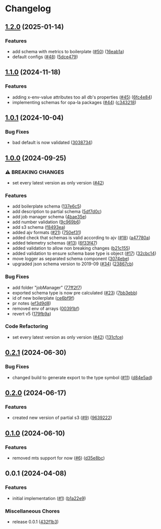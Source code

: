 # Changelog

## [1.2.0](https://github.com/MapColonies/schemas/compare/v1.1.0...v1.2.0) (2025-01-14)


### Features

* add schema with metrics to boilerplate ([#50](https://github.com/MapColonies/schemas/issues/50)) ([16eab1a](https://github.com/MapColonies/schemas/commit/16eab1a2950ab285e5904ccb04fae6b37f684daf))
* default configs ([#48](https://github.com/MapColonies/schemas/issues/48)) ([5dce479](https://github.com/MapColonies/schemas/commit/5dce479bcdaaf4bf1c0aef5cc3b31d65485c0b5e))

## [1.1.0](https://github.com/MapColonies/schemas/compare/v1.0.1...v1.1.0) (2024-11-18)


### Features

* adding x-env-value attributes too all db's properties ([#45](https://github.com/MapColonies/schemas/issues/45)) ([6fc4e84](https://github.com/MapColonies/schemas/commit/6fc4e84de65e8b73c04eda615bb37c32eed5018c))
* implementing schemas for opa-la packages ([#44](https://github.com/MapColonies/schemas/issues/44)) ([c343218](https://github.com/MapColonies/schemas/commit/c3432180fe75ef7015ababe367aedfe6c4d4e84c))

## [1.0.1](https://github.com/MapColonies/schemas/compare/v1.0.0...v1.0.1) (2024-10-04)


### Bug Fixes

* bad default is now validated ([3038734](https://github.com/MapColonies/schemas/commit/30387340183f360bf0e5980feea239a6e19bd914))

## [1.0.0](https://github.com/MapColonies/schemas/compare/v0.2.1...v1.0.0) (2024-09-25)


### ⚠ BREAKING CHANGES

* set every latest version as only version ([#42](https://github.com/MapColonies/schemas/issues/42))

### Features

* add boilerplate schema ([137e6c5](https://github.com/MapColonies/schemas/commit/137e6c5f39f35f9ba1147fee3e2e1e40794a7621))
* add description to partial schema ([5df7d0c](https://github.com/MapColonies/schemas/commit/5df7d0c2f9ae5d24c17ed58aee4c98b8e66edbc8))
* add job manager schema ([4bae35e](https://github.com/MapColonies/schemas/commit/4bae35e22d0cd78e386c2d1916b2f29f019db692))
* add number validation ([9c969b6](https://github.com/MapColonies/schemas/commit/9c969b6b47ab782790aafa604f173bf65fd56ac2))
* add s3 schema ([f8493ea](https://github.com/MapColonies/schemas/commit/f8493eacb2bb9228afc4389d68c24cb9531d2f27))
* added ajv formats ([#21](https://github.com/MapColonies/schemas/issues/21)) ([750ef31](https://github.com/MapColonies/schemas/commit/750ef31e2a517714de1708dffe354bb6ee23eb83))
* added check that schemas is valid according to ajv ([#18](https://github.com/MapColonies/schemas/issues/18)) ([a47780a](https://github.com/MapColonies/schemas/commit/a47780a433fa855067ef86552af6b8ee54c7641b))
* added telemetry schemas ([#13](https://github.com/MapColonies/schemas/issues/13)) ([6f33f47](https://github.com/MapColonies/schemas/commit/6f33f479d0322fecf144dd1133b0f0bbe6edd324))
* added validation to allow non breaking changes ([b21c155](https://github.com/MapColonies/schemas/commit/b21c155bb0688d27f5543a0aba6f8f297385bec9))
* added validation to ensure schema base type is object ([#17](https://github.com/MapColonies/schemas/issues/17)) ([32cbc14](https://github.com/MapColonies/schemas/commit/32cbc149bc598d6731d8c37a74f756b2fd0253ad))
* move logger as separated schema component ([3074ebe](https://github.com/MapColonies/schemas/commit/3074ebea314832380e8bf0c47f1a3c2e7b8e1ef0))
* upgraded json schema version to 2019-09 ([#34](https://github.com/MapColonies/schemas/issues/34)) ([23867cb](https://github.com/MapColonies/schemas/commit/23867cbfb1827a32ee6dae89813774972fb2deb9))


### Bug Fixes

* add folder "jobManager" ([77ff2f7](https://github.com/MapColonies/schemas/commit/77ff2f72faa327c8f8893ed0c4a3368910bcaf24))
* exported schema type is now pre calculated ([#23](https://github.com/MapColonies/schemas/issues/23)) ([7bb3ebb](https://github.com/MapColonies/schemas/commit/7bb3ebb0233ba724c1f867773a8715c0a3efbf42))
* id of new boilerplate ([ce6bf9f](https://github.com/MapColonies/schemas/commit/ce6bf9f4645bfb553d11b546b4255775482ada82))
* pr notes ([ef3d9d8](https://github.com/MapColonies/schemas/commit/ef3d9d876e33a1b5c8722b03125ccf59d763c252))
* removed env of arrays ([00391bf](https://github.com/MapColonies/schemas/commit/00391bfb4bd56fcebdd71fa095a79f9e8572f549))
* revert v5 ([179fb9a](https://github.com/MapColonies/schemas/commit/179fb9a524d95644d37964aa79884fdb287514cf))


### Code Refactoring

* set every latest version as only version ([#42](https://github.com/MapColonies/schemas/issues/42)) ([131cfce](https://github.com/MapColonies/schemas/commit/131cfce70730bcf722d194b547ed1d77015c9235))

## [0.2.1](https://github.com/MapColonies/schemas/compare/v0.2.0...v0.2.1) (2024-06-30)


### Bug Fixes

* changed build to generate export to the type symbol ([#11](https://github.com/MapColonies/schemas/issues/11)) ([d84e5ad](https://github.com/MapColonies/schemas/commit/d84e5ad0b80cb2009d367cbdc180dc05d774c4d7))

## [0.2.0](https://github.com/MapColonies/schemas/compare/v0.1.0...v0.2.0) (2024-06-17)


### Features

* created new version of partial s3 ([#9](https://github.com/MapColonies/schemas/issues/9)) ([9639222](https://github.com/MapColonies/schemas/commit/9639222d3fe6f24ddfa19fa773dbf8dae1bd9332))

## [0.1.0](https://github.com/MapColonies/schemas/compare/v0.0.1...v0.1.0) (2024-06-10)


### Features

* removed mts support for now ([#6](https://github.com/MapColonies/schemas/issues/6)) ([d35e8bc](https://github.com/MapColonies/schemas/commit/d35e8bc676a3af75c73851fa9e288df8da85cbb2))

## 0.0.1 (2024-04-08)


### Features

* initial implementation  ([#1](https://github.com/MapColonies/schemas/issues/1)) ([b1a22e9](https://github.com/MapColonies/schemas/commit/b1a22e9cd14fe4afaa960ef9cf01096743edda15))


### Miscellaneous Chores

* release 0.0.1 ([432f1b3](https://github.com/MapColonies/schemas/commit/432f1b3d659fe0bd9acec687db8ae6efacf4f49b))
